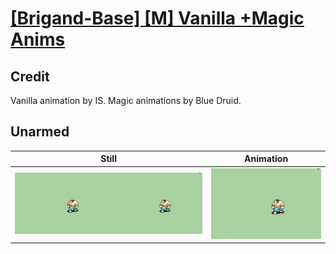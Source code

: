 # [\[Brigand-Base\] \[M\] Vanilla +Magic Anims](../)

## Credit

Vanilla animation by IS.
Magic animations by Blue Druid.
	
## Unarmed

| Still | Animation |
| :---: | :-------: |
| ![Unarmed still](./Unarmed_000.png) | ![Unarmed animation](./Unarmed.gif) |

